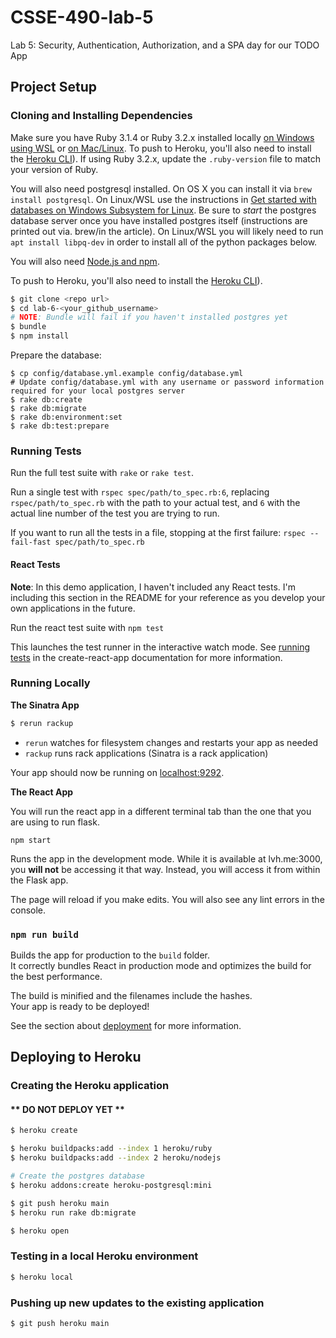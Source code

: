 # CSSE-490-lab-5

Lab 5: Security, Authentication, Authorization, and a SPA day for our TODO App

## Project Setup


### Cloning and Installing Dependencies

Make sure you have Ruby 3.1.4 or Ruby 3.2.x installed locally [on Windows using WSL](https://gorails.com/setup/windows/11) or [on Mac/Linux](https://www.ruby-lang.org/en/documentation/installation/). To push to Heroku, you'll also need to install the [Heroku CLI](https://devcenter.heroku.com/articles/heroku-cli)).  If using Ruby 3.2.x, update the `.ruby-version` file to match your version of Ruby.

You will also need postgresql installed.  On OS X you can install it via `brew install postgresql`.  On Linux/WSL use the instructions in [Get started with databases on Windows Subsystem for Linux](https://docs.microsoft.com/en-us/windows/wsl/tutorials/wsl-database).  Be sure to *start* the postgres database server once you have installed postgres itself (instructions are printed out via. brew/in the article).  On Linux/WSL you will likely need to run `apt install libpq-dev` in order to install all of the python packages below.

You will also need [Node.js and npm](https://docs.npmjs.com/downloading-and-installing-node-js-and-npm).

To push to Heroku, you'll also need to install the [Heroku CLI](https://devcenter.heroku.com/articles/heroku-cli)).

```sh
$ git clone <repo url>
$ cd lab-6-<your_github_username>
# NOTE: Bundle will fail if you haven't installed postgres yet
$ bundle
$ npm install
```

Prepare the database:
```
$ cp config/database.yml.example config/database.yml
# Update config/database.yml with any username or password information required for your local postgres server
$ rake db:create
$ rake db:migrate
$ rake db:environment:set
$ rake db:test:prepare
```

### Running Tests

Run the full test suite with `rake` or `rake test`.

Run a single test with `rspec spec/path/to_spec.rb:6`, replacing `rspec/path/to_spec.rb` with the path to your actual test, and `6` with the actual line number of the test you are trying to run.

If you want to run all the tests in a file, stopping at the first failure: `rspec --fail-fast spec/path/to_spec.rb`

#### React Tests

**Note**: In this demo application, I haven't included any React tests.  I'm including this section in the README for your reference as you develop your own applications in the future.

Run the react test suite with `npm test`

This launches the test runner in the interactive watch mode. See [running tests](https://facebook.github.io/create-react-app/docs/running-tests) in the create-react-app documentation for more information.

### Running Locally

**The Sinatra App**

```sh
$ rerun rackup
```

* `rerun` watches for filesystem changes and restarts your app as needed
* `rackup` runs rack applications (Sinatra is a rack application)

Your app should now be running on [localhost:9292](http://localhost:9292/).

**The React App**

You will run the react app in a different terminal tab than the one that you are using to run flask.

`npm start`

Runs the app in the development mode. While it is available at lvh.me:3000, you __will not__ be accessing it that way.  Instead, you will access it from within the Flask app.

The page will reload if you make edits.  You will also see any lint errors in the console.

### `npm run build`

Builds the app for production to the `build` folder.\
It correctly bundles React in production mode and optimizes the build for the best performance.

The build is minified and the filenames include the hashes.\
Your app is ready to be deployed!

See the section about [deployment](https://facebook.github.io/create-react-app/docs/deployment) for more information.

## Deploying to Heroku

### Creating the Heroku application


#### ** DO NOT DEPLOY YET **

```sh
$ heroku create

$ heroku buildpacks:add --index 1 heroku/ruby
$ heroku buildpacks:add --index 2 heroku/nodejs

# Create the postgres database
$ heroku addons:create heroku-postgresql:mini

$ git push heroku main
$ heroku run rake db:migrate

$ heroku open
```

### Testing in a local Heroku environment

```sh
$ heroku local
```

### Pushing up new updates to the existing application

```sh
$ git push heroku main
```
